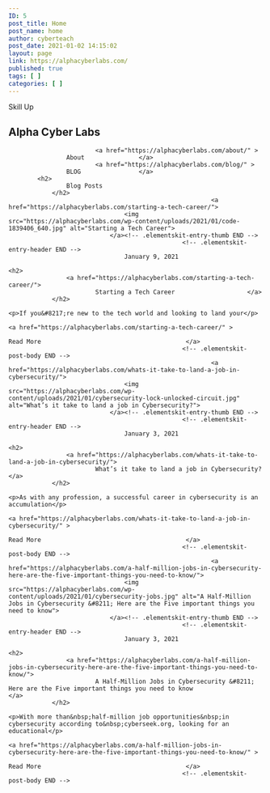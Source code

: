```yaml
---
ID: 5
post_title: Home
post_name: home
author: cyberteach
post_date: 2021-01-02 14:15:02
layout: page
link: https://alphacyberlabs.com/
published: true
tags: [ ]
categories: [ ]
---
```

Skill Up

## Alpha Cyber Labs 

                            <a href="https://alphacyberlabs.com/about/" >
                    About               </a>
                            <a href="https://alphacyberlabs.com/blog/" >
                    BLOG                </a>
            <h2>
                    Blog Posts
                </h2>       
                                                            <a href="https://alphacyberlabs.com/starting-a-tech-career/">
                                    <img src="https://alphacyberlabs.com/wp-content/uploads/2021/01/code-1839406_640.jpg" alt="Starting a Tech Career">
                                </a><!-- .elementskit-entry-thumb END -->
                                                    <!-- .elementskit-entry-header END -->
                                    January 9, 2021                                
                                                                                                <h2>
                    <a href="https://alphacyberlabs.com/starting-a-tech-career/">
                            Starting a Tech Career                    </a>
                </h2>
                                                                                                                                                                                            <p>If you&#8217;re new to the tech world and looking to land your</p>
                                                                            <a href="https://alphacyberlabs.com/starting-a-tech-career/" >
                                                                                    Read More                                        </a>
                                                    <!-- .elementskit-post-body END -->
                                                            <a href="https://alphacyberlabs.com/whats-it-take-to-land-a-job-in-cybersecurity/">
                                    <img src="https://alphacyberlabs.com/wp-content/uploads/2021/01/cybersecurity-lock-unlocked-circuit.jpg" alt="What’s it take to land a job in Cybersecurity?">
                                </a><!-- .elementskit-entry-thumb END -->
                                                    <!-- .elementskit-entry-header END -->
                                    January 3, 2021                                
                                                                                                <h2>
                    <a href="https://alphacyberlabs.com/whats-it-take-to-land-a-job-in-cybersecurity/">
                            What’s it take to land a job in Cybersecurity?                    </a>
                </h2>
                                                                                                                                                                                            <p>As with any profession, a successful career in cybersecurity is an accumulation</p>
                                                                            <a href="https://alphacyberlabs.com/whats-it-take-to-land-a-job-in-cybersecurity/" >
                                                                                    Read More                                        </a>
                                                    <!-- .elementskit-post-body END -->
                                                            <a href="https://alphacyberlabs.com/a-half-million-jobs-in-cybersecurity-here-are-the-five-important-things-you-need-to-know/">
                                    <img src="https://alphacyberlabs.com/wp-content/uploads/2021/01/cybersecurity-jobs.jpg" alt="A Half-Million Jobs in Cybersecurity &#8211; Here are the Five important things you need to know">
                                </a><!-- .elementskit-entry-thumb END -->
                                                    <!-- .elementskit-entry-header END -->
                                    January 3, 2021                                
                                                                                                <h2>
                    <a href="https://alphacyberlabs.com/a-half-million-jobs-in-cybersecurity-here-are-the-five-important-things-you-need-to-know/">
                            A Half-Million Jobs in Cybersecurity &#8211; Here are the Five important things you need to know                    </a>
                </h2>
                                                                                                                                                                                            <p>With more than&nbsp;half-million job opportunities&nbsp;in cybersecurity according to&nbsp;cyberseek.org, looking for an educational</p>
                                                                            <a href="https://alphacyberlabs.com/a-half-million-jobs-in-cybersecurity-here-are-the-five-important-things-you-need-to-know/" >
                                                                                    Read More                                        </a>
                                                    <!-- .elementskit-post-body END -->